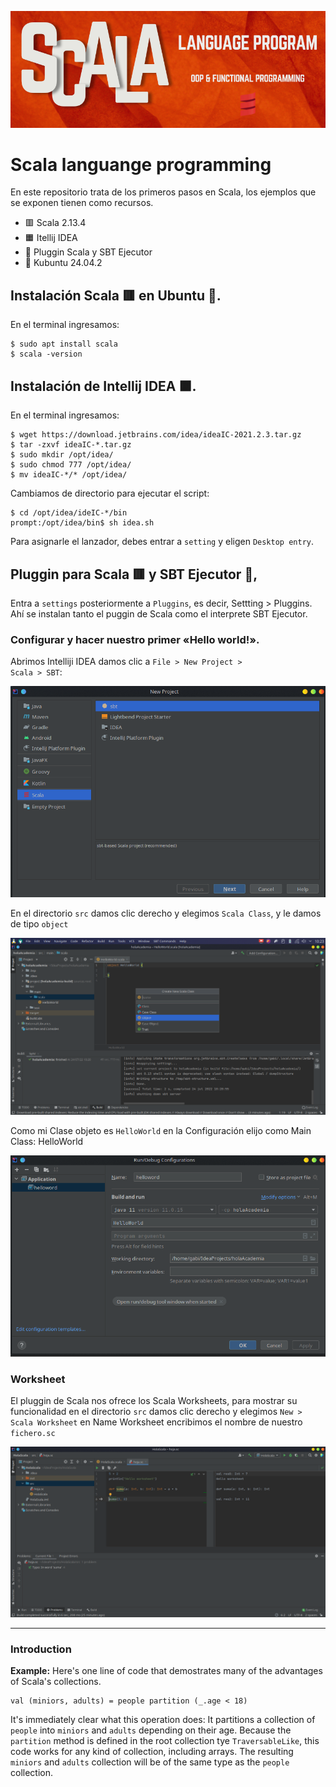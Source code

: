 ![](https://raw.githubusercontent.com/gabrielfernando01/scala/main/image/cover.png)

# Scala languange programming

En este repositorio trata de los primeros pasos en Scala, los ejemplos que se exponen tienen como recursos.

- 🟥 Scala 2.13.4
- 🟧 Itellij IDEA
- 🔌 Pluggin Scala y SBT Ejecutor
- 🐧 Kubuntu 24.04.2

## Instalación Scala 🟥 en Ubuntu 🐧.

En el terminal ingresamos:

```
$ sudo apt install scala
$ scala -version
```

## Instalación de Intellij IDEA 🟧.

En el terminal ingresamos:

```
$ wget https://download.jetbrains.com/idea/ideaIC-2021.2.3.tar.gz
$ tar -zxvf ideaIC-*.tar.gz
$ sudo mkdir /opt/idea/
$ sudo chmod 777 /opt/idea/
$ mv ideaIC-*/* /opt/idea/
```

Cambiamos de directorio para ejecutar el script:

```
$ cd /opt/idea/ideIC-*/bin
prompt:/opt/idea/bin$ sh idea.sh 
```

Para asignarle el lanzador, debes entrar a <code>setting</code> y eligen <code>Desktop entry</code>.

## Pluggin para Scala 🟥 y SBT Ejecutor 🔌,

Entra a <code>settings</code> posteriormente a <code>Pluggins</code>, es decir, Settting > Pluggins. Ahí se instalan tanto el puggin de Scala como el interprete SBT Ejecutor.

### Configurar y hacer nuestro primer «Hello world!».

Abrimos Intelliji IDEA damos clic a <code>File > New Project > Scala > SBT</code>:

![](https://raw.githubusercontent.com/gabrielfernando01/scala/main/image/sbt.png)

En el directorio <code>src</code> damos clic derecho y elegimos <code>Scala Class</code>, y le damos de tipo <code>object</code>

![](https://raw.githubusercontent.com/gabrielfernando01/scala/main/image/object.png)

Como mi Clase objeto es <code>HelloWorld</code> en la Configuración elijo como Main Class: HelloWorld

![](https://raw.githubusercontent.com/gabrielfernando01/scala/main/image/main.png)

### Worksheet

El pluggin de Scala nos ofrece los Scala Worksheets, para mostrar su funcionalidad en el directorio <code>src</code> damos clic derecho y elegimos <code>New > Scala Worksheet</code> en Name Worksheet encribimos el nombre de nuestro <code>fichero.sc</code>

![](https://raw.githubusercontent.com/gabrielfernando01/scala/main/image/worksheet.png)

***
### Introduction

**Example:** Here's one line of code that demostrates many of the advantages of Scala's collections.

```
val (miniors, adults) = people partition (_.age < 18)
```

It's immediately clear what this operation does: It partitions a collection of <code>people</code> into <code>miniors</code> and <code>adults</code> depending on their age. Because the <code>partition</code> method is defined in the root collection tye <code>TraversableLike</code>, this code works for any kind of collection, including arrays. The resulting <code>miniors</code> and <code>adults</code> collection will be of the same type as the <code>people</code> collection.